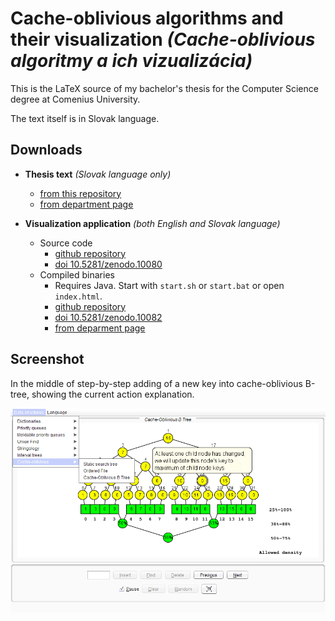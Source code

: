 # Cache-oblivious algorithms and their visualization *(Cache-oblivious algoritmy a ich vizualizácia)*

This is the LaTeX source of my bachelor's thesis for the Computer Science degree at Comenius University.

The text itself is in Slovak language.

## Downloads

- **Thesis text** *(Slovak language only)*
  - [from this repository](https://github.com/lacop/Thesis/blob/master/archive/main_1441090.pdf?raw=true)
  - [from department page](http://oldwww.dcs.fmph.uniba.sk/bakalarky/registracia/getfile.php/main_1441090.pdf?id=246&fid=481&type=application%2Fpdf)

- **Visualization application** *(both English and Slovak language)*
  - Source code
     - [github repository](https://github.com/lacop/alg-vis/tree/cacheoblivious)
     - [doi 10.5281/zenodo.10080](http://dx.doi.org/10.5281/zenodo.10080)
  - Compiled binaries
     - Requires Java. Start with `start.sh` or `start.bat` or open `index.html`.
     - [github repository](https://github.com/lacop/thesis-attachment)
     - [doi 10.5281/zenodo.10082](http://dx.doi.org/10.5281/zenodo.10082)
     - [from deparment page](http://oldwww.dcs.fmph.uniba.sk/bakalarky/registracia/getfile.php/thesis-cd-contents.zip?id=246&fid=482&type=application%2Fx-zip-compressed)

## Screenshot

In the middle of step-by-step adding of a new key into cache-oblivious B-tree, showing the current action explanation.

![](https://raw.githubusercontent.com/lacop/Thesis/master/figures/screenshots/bmp_cobtree_menu_en.png)
